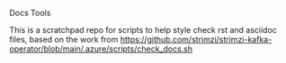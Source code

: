 Docs Tools

This is a scratchpad repo for scripts to help style check rst and asciidoc files, based on the work from https://github.com/strimzi/strimzi-kafka-operator/blob/main/.azure/scripts/check_docs.sh
